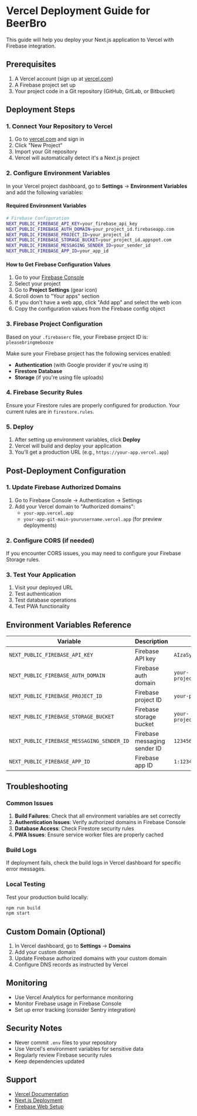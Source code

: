 # Vercel Deployment Guide for BeerBro

This guide will help you deploy your Next.js application to Vercel with Firebase integration.

## Prerequisites

1. A Vercel account (sign up at [vercel.com](https://vercel.com))
2. A Firebase project set up
3. Your project code in a Git repository (GitHub, GitLab, or Bitbucket)

## Deployment Steps

### 1. Connect Your Repository to Vercel

1. Go to [vercel.com](https://vercel.com) and sign in
2. Click "New Project"
3. Import your Git repository
4. Vercel will automatically detect it's a Next.js project

### 2. Configure Environment Variables

In your Vercel project dashboard, go to **Settings** → **Environment Variables** and add the following variables:

#### Required Environment Variables

```bash
# Firebase Configuration
NEXT_PUBLIC_FIREBASE_API_KEY=your_firebase_api_key
NEXT_PUBLIC_FIREBASE_AUTH_DOMAIN=your_project_id.firebaseapp.com
NEXT_PUBLIC_FIREBASE_PROJECT_ID=your_project_id
NEXT_PUBLIC_FIREBASE_STORAGE_BUCKET=your_project_id.appspot.com
NEXT_PUBLIC_FIREBASE_MESSAGING_SENDER_ID=your_sender_id
NEXT_PUBLIC_FIREBASE_APP_ID=your_app_id
```

#### How to Get Firebase Configuration Values

1. Go to your [Firebase Console](https://console.firebase.google.com)
2. Select your project
3. Go to **Project Settings** (gear icon)
4. Scroll down to "Your apps" section
5. If you don't have a web app, click "Add app" and select the web icon
6. Copy the configuration values from the Firebase config object

### 3. Firebase Project Configuration

Based on your `.firebaserc` file, your Firebase project ID is: `pleasebringmebooze`

Make sure your Firebase project has the following services enabled:
- **Authentication** (with Google provider if you're using it)
- **Firestore Database**
- **Storage** (if you're using file uploads)

### 4. Firebase Security Rules

Ensure your Firestore rules are properly configured for production. Your current rules are in `firestore.rules`.

### 5. Deploy

1. After setting up environment variables, click **Deploy**
2. Vercel will build and deploy your application
3. You'll get a production URL (e.g., `https://your-app.vercel.app`)

## Post-Deployment Configuration

### 1. Update Firebase Authorized Domains

1. Go to Firebase Console → Authentication → Settings
2. Add your Vercel domain to "Authorized domains":
   - `your-app.vercel.app`
   - `your-app-git-main-yourusername.vercel.app` (for preview deployments)

### 2. Configure CORS (if needed)

If you encounter CORS issues, you may need to configure your Firebase Storage rules.

### 3. Test Your Application

1. Visit your deployed URL
2. Test authentication
3. Test database operations
4. Test PWA functionality

## Environment Variables Reference

| Variable | Description | Example |
|----------|-------------|---------|
| `NEXT_PUBLIC_FIREBASE_API_KEY` | Firebase API key | `AIzaSyC...` |
| `NEXT_PUBLIC_FIREBASE_AUTH_DOMAIN` | Firebase auth domain | `your-project.firebaseapp.com` |
| `NEXT_PUBLIC_FIREBASE_PROJECT_ID` | Firebase project ID | `your-project-id` |
| `NEXT_PUBLIC_FIREBASE_STORAGE_BUCKET` | Firebase storage bucket | `your-project.appspot.com` |
| `NEXT_PUBLIC_FIREBASE_MESSAGING_SENDER_ID` | Firebase messaging sender ID | `123456789` |
| `NEXT_PUBLIC_FIREBASE_APP_ID` | Firebase app ID | `1:123456789:web:abc123` |

## Troubleshooting

### Common Issues

1. **Build Failures**: Check that all environment variables are set correctly
2. **Authentication Issues**: Verify authorized domains in Firebase Console
3. **Database Access**: Check Firestore security rules
4. **PWA Issues**: Ensure service worker files are properly cached

### Build Logs

If deployment fails, check the build logs in Vercel dashboard for specific error messages.

### Local Testing

Test your production build locally:
```bash
npm run build
npm start
```

## Custom Domain (Optional)

1. In Vercel dashboard, go to **Settings** → **Domains**
2. Add your custom domain
3. Update Firebase authorized domains with your custom domain
4. Configure DNS records as instructed by Vercel

## Monitoring

- Use Vercel Analytics for performance monitoring
- Monitor Firebase usage in Firebase Console
- Set up error tracking (consider Sentry integration)

## Security Notes

- Never commit `.env` files to your repository
- Use Vercel's environment variables for sensitive data
- Regularly review Firebase security rules
- Keep dependencies updated

## Support

- [Vercel Documentation](https://vercel.com/docs)
- [Next.js Deployment](https://nextjs.org/docs/deployment)
- [Firebase Web Setup](https://firebase.google.com/docs/web/setup)

